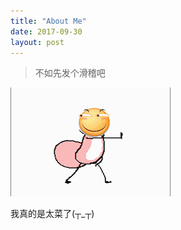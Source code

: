 ```yaml
---
title: "About Me"
date: 2017-09-30
layout: post
---
```


> 不如先发个滑稽吧

![](./pic/happy_fox.gif)

我真的是太菜了(┬_┬)